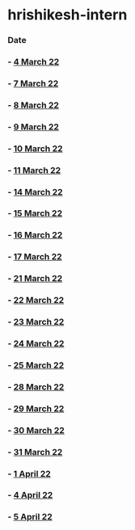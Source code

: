 # hrishikesh-intern
### Date

### - [4 March 22](https://github.com/sp18-interns/hrishikesh-intern/tree/main/4th%20march%2022)

### - [7 March 22](https://github.com/sp18-interns/hrishikesh-intern/tree/main/7th%20march%2022)

### - [8 March 22](https://github.com/sp18-interns/hrishikesh-intern/tree/main/8th%20march%2022)

### - [9 March 22](https://github.com/sp18-interns/hrishikesh-intern/tree/main/9th%20march%2022)

### - [10 March 22](https://github.com/sp18-interns/hrishikesh-intern/tree/main/10th%20march%2022)

### - [11 March 22](https://github.com/sp18-interns/hrishikesh-intern/tree/main/11th%20march%2022)

### - [14 March 22](https://github.com/sp18-interns/hrishikesh-intern/tree/main/14th%20march%2022)

### - [15 March 22](https://github.com/sp18-interns/hrishikesh-intern/tree/main/15th%20march%2022)

### - [16 March 22](https://github.com/sp18-interns/hrishikesh-intern/tree/main/16th%20march%2022)

### - [17 March 22](https://github.com/sp18-interns/hrishikesh-intern/tree/main/17th%20march%2022)

### - [21 March 22](https://github.com/sp18-interns/hrishikesh-intern/tree/main/21%20March%2022)

### - [22 March 22](https://github.com/sp18-interns/hrishikesh-intern/tree/main/22%20March%2022)

### - [23 March 22](https://github.com/sp18-interns/hrishikesh-intern/tree/main/23%20March%2022)

### - [24 March 22](https://github.com/sp18-interns/hrishikesh-intern/tree/main/24%20March%2022)

### - [25 March 22](https://github.com/sp18-interns/hrishikesh-intern/tree/main/25%20March%2022)

### - [28 March 22](https://github.com/sp18-interns/hrishikesh-intern/tree/main/28%20%20March%2022)

### - [29 March 22](https://github.com/sp18-interns/hrishikesh-intern/tree/main/29%20%20March%2022)

### - [30 March 22](https://github.com/sp18-interns/hrishikesh-intern/tree/main/30%20%20March%2022)

### - [31 March 22](https://github.com/sp18-interns/hrishikesh-intern/tree/main/31%20%20March%2022)

### - [1 April 22](https://github.com/sp18-interns/hrishikesh-intern/tree/main/1%20April%20%2022)

### - [4 April 22](https://github.com/sp18-interns/hrishikesh-intern/tree/main/4%20April%20%2022)

### - [5 April 22](https://github.com/sp18-interns/hrishikesh-intern/tree/main/5%20April%20%2022)

